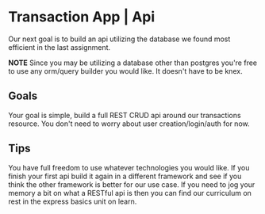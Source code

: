 # Transaction App | Api
Our next goal is to build an api utilizing the database we found most efficient in the last assignment.

**NOTE** Since you may be utilizing a database other than postgres you're free to use any orm/query builder you would like. It doesn't have to be knex.
## Goals

Your goal is simple, build a full REST CRUD api around our transactions resource. You don't need to worry about user creation/login/auth for now.

## Tips
You have full freedom to use whatever technologies you would like. If you finish your first api build it again in a different framework and see if you think the other framework is better for our use case.
If you need to jog your memory a bit on what a RESTful api is then you can find our curriculum on rest in the express basics unit on learn.
